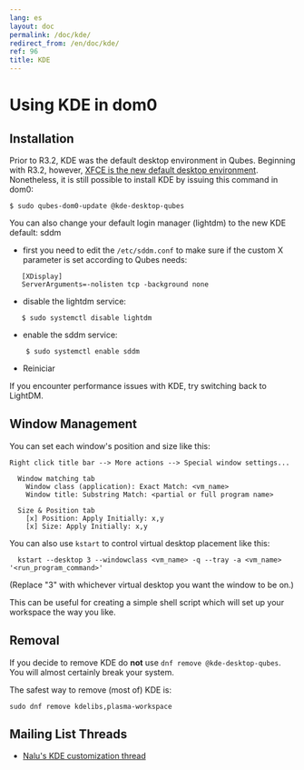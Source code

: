 ```yaml
---
lang: es
layout: doc
permalink: /doc/kde/
redirect_from: /en/doc/kde/
ref: 96
title: KDE
---
```


Using KDE in dom0
=================

Installation
------------

Prior to R3.2, KDE was the default desktop environment in Qubes. Beginning with
R3.2, however, [XFCE is the new default desktop environment](/doc/releases/3.2/release-notes/). Nonetheless, it is
still possible to install KDE by issuing this command in dom0:

    $ sudo qubes-dom0-update @kde-desktop-qubes

You can also change your default login manager (lightdm) to the new KDE default: sddm

 * first you need to edit the `/etc/sddm.conf` to make sure if the custom X parameter is set according to Qubes needs:

~~~
   [XDisplay]
   ServerArguments=-nolisten tcp -background none
~~~

 * disable the lightdm service:

~~~  
   $ sudo systemctl disable lightdm
~~~  

 * enable the sddm service:

~~~
    $ sudo systemctl enable sddm
~~~

 * Reiniciar

If you encounter performance issues with KDE, try switching back to LightDM.

Window Management
-----------------

You can set each window's position and size like this:

~~~
Right click title bar --> More actions --> Special window settings...

  Window matching tab
    Window class (application): Exact Match: <vm_name>
    Window title: Substring Match: <partial or full program name>

  Size & Position tab
    [x] Position: Apply Initially: x,y
    [x] Size: Apply Initially: x,y
~~~

You can also use `kstart` to control virtual desktop placement like this:

~~~
  kstart --desktop 3 --windowclass <vm_name> -q --tray -a <vm_name> '<run_program_command>'
~~~

(Replace "3" with whichever virtual desktop you want the window to be
on.)

This can be useful for creating a simple shell script which will set up your
workspace the way you like.

Removal
------------

If you decide to remove KDE do **not** use `dnf remove @kde-desktop-qubes`. You will almost certainly break your system.

The safest way to remove (most of) KDE is:
~~~
sudo dnf remove kdelibs,plasma-workspace
~~~


Mailing List Threads
--------------------

 * [Nalu's KDE customization thread](https://groups.google.com/d/topic/qubes-users/KhfzF19NG1s/discussion)

